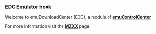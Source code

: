 ### EDC Emulator hook

Welcome to emuDownloadCenter (EDC), a module of [**emuControlCenter**](https://github.com/PhoenixInteractiveNL/emuControlCenter/wiki/)

For more information visit the [**MZXX**](https://github.com/PhoenixInteractiveNL/edc-masterhook/wiki/Emulator-mzxx#menu) page.

